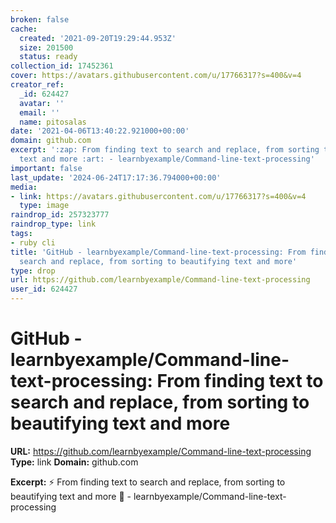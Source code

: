 ```yaml
---
broken: false
cache:
  created: '2021-09-20T19:29:44.953Z'
  size: 201500
  status: ready
collection_id: 17452361
cover: https://avatars.githubusercontent.com/u/17766317?s=400&v=4
creator_ref:
  _id: 624427
  avatar: ''
  email: ''
  name: pitosalas
date: '2021-04-06T13:40:22.921000+00:00'
domain: github.com
excerpt: ':zap: From finding text to search and replace, from sorting to beautifying
  text and more :art: - learnbyexample/Command-line-text-processing'
important: false
last_update: '2024-06-24T17:17:36.794000+00:00'
media:
- link: https://avatars.githubusercontent.com/u/17766317?s=400&v=4
  type: image
raindrop_id: 257323777
raindrop_type: link
tags:
- ruby cli
title: 'GitHub - learnbyexample/Command-line-text-processing: From finding text to
  search and replace, from sorting to beautifying text and more'
type: drop
url: https://github.com/learnbyexample/Command-line-text-processing
user_id: 624427
---
```


# GitHub - learnbyexample/Command-line-text-processing: From finding text to search and replace, from sorting to beautifying text and more

**URL:** https://github.com/learnbyexample/Command-line-text-processing
**Type:** link
**Domain:** github.com

**Excerpt:** :zap: From finding text to search and replace, from sorting to beautifying text and more :art: - learnbyexample/Command-line-text-processing
